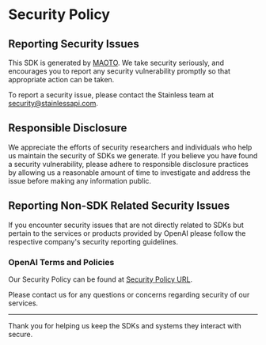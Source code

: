 # Security Policy

## Reporting Security Issues

This SDK is generated by [MAOTO](https://maoto.world). We take security seriously, and encourages you to report any security vulnerability promptly so that appropriate action can be taken.

To report a security issue, please contact the Stainless team at security@stainlessapi.com.

## Responsible Disclosure

We appreciate the efforts of security researchers and individuals who help us maintain the security of
SDKs we generate. If you believe you have found a security vulnerability, please adhere to responsible
disclosure practices by allowing us a reasonable amount of time to investigate and address the issue
before making any information public.

## Reporting Non-SDK Related Security Issues

If you encounter security issues that are not directly related to SDKs but pertain to the services
or products provided by OpenAI please follow the respective company's security reporting guidelines.

### OpenAI Terms and Policies

Our Security Policy can be found at [Security Policy URL](https://maoto.world).

Please contact us for any questions or concerns regarding security of our services.

---

Thank you for helping us keep the SDKs and systems they interact with secure.